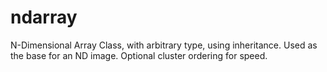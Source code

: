 ndarray
=======

N-Dimensional Array Class, with arbitrary type, using inheritance. Used as the base for an ND image. Optional cluster ordering for speed.
